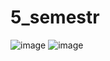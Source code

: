 # 5_semestr
![image](https://github.com/davlat777/5_semestr/assets/113089483/f8de18bf-ddc6-417e-b82c-b2db7de940ce)
![image](https://github.com/davlat777/5_semestr/assets/113089483/df4d9c0c-84c4-45c2-b805-48bb7a010604)


